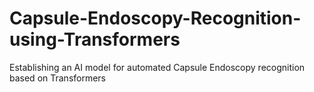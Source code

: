 # Capsule-Endoscopy-Recognition-using-Transformers
Establishing an AI model  for automated Capsule Endoscopy recognition based on Transformers

